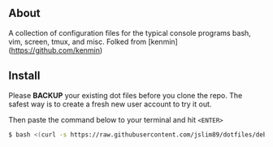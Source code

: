 About
-----
A collection of configuration files for the typical console programs bash, vim,
screen, tmux, and misc. 
Folked from [kenmin] (https://github.com/kenmin)

Install
-------
Please **BACKUP** your existing dot files before you clone the repo. The safest
way is to create a fresh new user account to try it out.

Then paste the command below to your terminal and hit `<ENTER>`

```sh
$ bash <(curl -s https://raw.githubusercontent.com/jslim89/dotfiles/debian/bin/build.sh)
```
